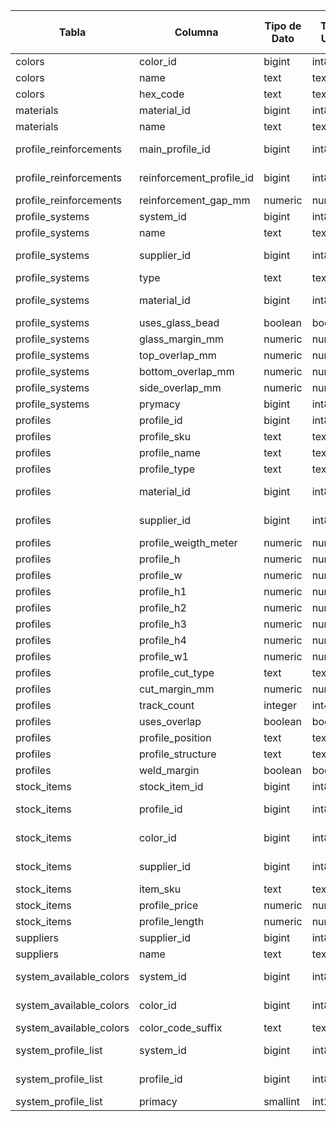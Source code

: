 | Tabla                   | Columna                  | Tipo de Dato | Tipo UDT | Es Anulable? | Default | Long. Máx. Caracteres | Precisión Numérica | Escala Numérica | Es PK?                            | Nombre FK                                       | FK Tabla Referenciada | FK Columna Referenciada | FK Update Rule | FK Delete Rule |
| ----------------------- | ------------------------ | ------------ | -------- | ------------ | ------- | --------------------- | ------------------ | --------------- | --------------------------------- | ----------------------------------------------- | --------------------- | ----------------------- | -------------- | -------------- |
| colors                  | color_id                 | bigint       | int8     | NO           | null    | null                  | 64                 | 0               | SÍ (colors_pkey)                  | null                                            | null                  | null                    | null           | null           |
| colors                  | name                     | text         | text     | NO           | null    | null                  | null               | null            | NO                                | null                                            | null                  | null                    | null           | null           |
| colors                  | hex_code                 | text         | text     | NO           | null    | null                  | null               | null            | NO                                | null                                            | null                  | null                    | null           | null           |
| materials               | material_id              | bigint       | int8     | NO           | null    | null                  | 64                 | 0               | SÍ (materials_pkey)               | null                                            | null                  | null                    | null           | null           |
| materials               | name                     | text         | text     | NO           | null    | null                  | null               | null            | NO                                | null                                            | null                  | null                    | null           | null           |
| profile_reinforcements  | main_profile_id          | bigint       | int8     | NO           | null    | null                  | 64                 | 0               | SÍ (profile_reinforcements_pkey)  | fk_profile_reinforcements_main_profile          | profiles              | profile_id              | NO ACTION      | CASCADE        |
| profile_reinforcements  | reinforcement_profile_id | bigint       | int8     | NO           | null    | null                  | 64                 | 0               | SÍ (profile_reinforcements_pkey)  | fk_profile_reinforcements_reinforcement_profile | profiles              | profile_id              | NO ACTION      | CASCADE        |
| profile_reinforcements  | reinforcement_gap_mm     | numeric      | numeric  | NO           | 0       | null                  | null               | null            | NO                                | null                                            | null                  | null                    | null           | null           |
| profile_systems         | system_id                | bigint       | int8     | NO           | null    | null                  | 64                 | 0               | SÍ (profile_systems_pkey)         | null                                            | null                  | null                    | null           | null           |
| profile_systems         | name                     | text         | text     | NO           | null    | null                  | null               | null            | NO                                | null                                            | null                  | null                    | null           | null           |
| profile_systems         | supplier_id              | bigint       | int8     | NO           | null    | null                  | 64                 | 0               | NO                                | fk_profile_systems_supplier                     | suppliers             | supplier_id             | NO ACTION      | NO ACTION      |
| profile_systems         | type                     | text         | text     | NO           | null    | null                  | null               | null            | NO                                | null                                            | null                  | null                    | null           | null           |
| profile_systems         | material_id              | bigint       | int8     | NO           | null    | null                  | 64                 | 0               | NO                                | fk_profile_systems_material                     | materials             | material_id             | NO ACTION      | NO ACTION      |
| profile_systems         | uses_glass_bead          | boolean      | bool     | NO           | null    | null                  | null               | null            | NO                                | null                                            | null                  | null                    | null           | null           |
| profile_systems         | glass_margin_mm          | numeric      | numeric  | NO           | null    | null                  | null               | null            | NO                                | null                                            | null                  | null                    | null           | null           |
| profile_systems         | top_overlap_mm           | numeric      | numeric  | NO           | null    | null                  | null               | null            | NO                                | null                                            | null                  | null                    | null           | null           |
| profile_systems         | bottom_overlap_mm        | numeric      | numeric  | NO           | null    | null                  | null               | null            | NO                                | null                                            | null                  | null                    | null           | null           |
| profile_systems         | side_overlap_mm          | numeric      | numeric  | NO           | null    | null                  | null               | null            | NO                                | null                                            | null                  | null                    | null           | null           |
| profile_systems         | prymacy                  | bigint       | int8     | YES          | null    | null                  | 64                 | 0               | NO                                | null                                            | null                  | null                    | null           | null           |
| profiles                | profile_id               | bigint       | int8     | NO           | null    | null                  | 64                 | 0               | SÍ (profiles_pkey)                | null                                            | null                  | null                    | null           | null           |
| profiles                | profile_sku              | text         | text     | NO           | null    | null                  | null               | null            | NO                                | null                                            | null                  | null                    | null           | null           |
| profiles                | profile_name             | text         | text     | NO           | null    | null                  | null               | null            | NO                                | null                                            | null                  | null                    | null           | null           |
| profiles                | profile_type             | text         | text     | NO           | null    | null                  | null               | null            | NO                                | null                                            | null                  | null                    | null           | null           |
| profiles                | material_id              | bigint       | int8     | NO           | null    | null                  | 64                 | 0               | NO                                | fk_profiles_material                            | materials             | material_id             | NO ACTION      | NO ACTION      |
| profiles                | supplier_id              | bigint       | int8     | NO           | null    | null                  | 64                 | 0               | NO                                | fk_profiles_supplier                            | suppliers             | supplier_id             | NO ACTION      | NO ACTION      |
| profiles                | profile_weigth_meter     | numeric      | numeric  | YES          | null    | null                  | null               | null            | NO                                | null                                            | null                  | null                    | null           | null           |
| profiles                | profile_h                | numeric      | numeric  | YES          | null    | null                  | null               | null            | NO                                | null                                            | null                  | null                    | null           | null           |
| profiles                | profile_w                | numeric      | numeric  | YES          | null    | null                  | null               | null            | NO                                | null                                            | null                  | null                    | null           | null           |
| profiles                | profile_h1               | numeric      | numeric  | YES          | null    | null                  | null               | null            | NO                                | null                                            | null                  | null                    | null           | null           |
| profiles                | profile_h2               | numeric      | numeric  | YES          | null    | null                  | null               | null            | NO                                | null                                            | null                  | null                    | null           | null           |
| profiles                | profile_h3               | numeric      | numeric  | YES          | null    | null                  | null               | null            | NO                                | null                                            | null                  | null                    | null           | null           |
| profiles                | profile_h4               | numeric      | numeric  | YES          | null    | null                  | null               | null            | NO                                | null                                            | null                  | null                    | null           | null           |
| profiles                | profile_w1               | numeric      | numeric  | YES          | null    | null                  | null               | null            | NO                                | null                                            | null                  | null                    | null           | null           |
| profiles                | profile_cut_type         | text         | text     | YES          | null    | null                  | null               | null            | NO                                | null                                            | null                  | null                    | null           | null           |
| profiles                | cut_margin_mm            | numeric      | numeric  | YES          | null    | null                  | null               | null            | NO                                | null                                            | null                  | null                    | null           | null           |
| profiles                | track_count              | integer      | int4     | YES          | null    | null                  | 32                 | 0               | NO                                | null                                            | null                  | null                    | null           | null           |
| profiles                | uses_overlap             | boolean      | bool     | YES          | false   | null                  | null               | null            | NO                                | null                                            | null                  | null                    | null           | null           |
| profiles                | profile_position         | text         | text     | NO           | null    | null                  | null               | null            | NO                                | null                                            | null                  | null                    | null           | null           |
| profiles                | profile_structure        | text         | text     | YES          | null    | null                  | null               | null            | NO                                | null                                            | null                  | null                    | null           | null           |
| profiles                | weld_margin              | boolean      | bool     | NO           | false   | null                  | null               | null            | NO                                | null                                            | null                  | null                    | null           | null           |
| stock_items             | stock_item_id            | bigint       | int8     | NO           | null    | null                  | 64                 | 0               | SÍ (stock_items_pkey)             | null                                            | null                  | null                    | null           | null           |
| stock_items             | profile_id               | bigint       | int8     | NO           | null    | null                  | 64                 | 0               | NO                                | fk_stock_items_profile                          | profiles              | profile_id              | NO ACTION      | CASCADE        |
| stock_items             | color_id                 | bigint       | int8     | NO           | null    | null                  | 64                 | 0               | NO                                | fk_stock_items_color                            | colors                | color_id                | NO ACTION      | CASCADE        |
| stock_items             | supplier_id              | bigint       | int8     | NO           | null    | null                  | 64                 | 0               | NO                                | fk_stock_items_supplier                         | suppliers             | supplier_id             | NO ACTION      | NO ACTION      |
| stock_items             | item_sku                 | text         | text     | NO           | null    | null                  | null               | null            | NO                                | null                                            | null                  | null                    | null           | null           |
| stock_items             | profile_price            | numeric      | numeric  | NO           | null    | null                  | null               | null            | NO                                | null                                            | null                  | null                    | null           | null           |
| stock_items             | profile_length           | numeric      | numeric  | YES          | null    | null                  | null               | null            | NO                                | null                                            | null                  | null                    | null           | null           |
| suppliers               | supplier_id              | bigint       | int8     | NO           | null    | null                  | 64                 | 0               | SÍ (suppliers_pkey)               | null                                            | null                  | null                    | null           | null           |
| suppliers               | name                     | text         | text     | NO           | null    | null                  | null               | null            | NO                                | null                                            | null                  | null                    | null           | null           |
| system_available_colors | system_id                | bigint       | int8     | NO           | null    | null                  | 64                 | 0               | SÍ (system_available_colors_pkey) | fk_system_available_colors_system               | profile_systems       | system_id               | NO ACTION      | CASCADE        |
| system_available_colors | color_id                 | bigint       | int8     | NO           | null    | null                  | 64                 | 0               | SÍ (system_available_colors_pkey) | fk_system_available_colors_color                | colors                | color_id                | NO ACTION      | CASCADE        |
| system_available_colors | color_code_suffix        | text         | text     | NO           | null    | null                  | null               | null            | NO                                | null                                            | null                  | null                    | null           | null           |
| system_profile_list     | system_id                | bigint       | int8     | NO           | null    | null                  | 64                 | 0               | SÍ (system_profile_list_pkey)     | fk_system_profile_list_system                   | profile_systems       | system_id               | NO ACTION      | CASCADE        |
| system_profile_list     | profile_id               | bigint       | int8     | NO           | null    | null                  | 64                 | 0               | SÍ (system_profile_list_pkey)     | fk_system_profile_list_profile                  | profiles              | profile_id              | NO ACTION      | CASCADE        |
| system_profile_list     | primacy                  | smallint     | int2     | YES          | null    | null                  | 16                 | 0               | NO                                | null                                            | null                  | null                    | null           | null           |